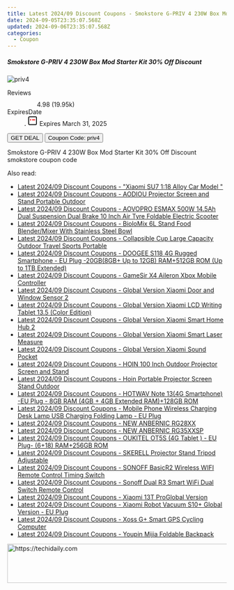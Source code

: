 ```yaml
---
title: Latest 2024/09 Discount Coupons - Smokstore G-PRIV 4 230W Box Mod Starter Kit 30%% Off Discount
date: 2024-09-05T23:35:07.568Z
updated: 2024-09-06T23:35:07.568Z
categories:
  - Coupon
---
```



<div class="max-w-4xl mx-auto grid grid-cols-1 lg:max-w-5xl lg:gap-x-20 lg:grid-cols-2">
  <div class="relative p-3 col-start-1 row-start-1 flex flex-col-reverse rounded-lg bg-gradient-to-t from-black/75 via-black/0 sm:bg-none sm:row-start-2 sm:p-0 lg:row-start-1">
    <h5 class="mt-1 text-lg font-semibold text-white sm:text-slate-900 md:text-2xl dark:sm:text-white">Smokstore G-PRIV 4 230W Box Mod Starter Kit 30% Off Discount</h5>
  </div>
  
  <div class="col-start-1 col-end-3 row-start-1 grid gap-4 sm:mb-6 sm:grid-cols-4 lg:col-start-2 lg:row-span-6 lg:row-end-6 lg:mb-0 lg:gap-6">
      <img src="https://static.shareasale.com/image/84147/deal/Smok-G-PRIV-4-230W-Box-Mod-Starter-Kit.jpg" onClick="javascript:window.open(decodeURIComponent('https%3A%2F%2Fwww.shareasale.com%2Fu.cfm%3Fd%3D1227050%26m%3D84147%26u%3D4338022'), '_blank');void(0);" alt="priv4" class="h-60 w-full rounded-lg object-cover sm:col-span-2 sm:h-52 lg:col-span-full" loading="lazy" />
    
  </div>
  <dl class="row-start-2 mt-4 flex items-center text-xs font-medium sm:row-start-3 sm:mt-1 md:mt-2.5 lg:row-start-2">
    <dt class="sr-only">Reviews</dt>
    <dd class="flex items-center text-indigo-600 dark:text-indigo-400">
      <svg width="24" height="24" fill="none" aria-hidden="true" class="mr-1 stroke-current dark:stroke-indigo-500">
        <path d="m12 5 2 5h5l-4 4 2.103 5L12 16l-5.103 3L9 14l-4-4h5l2-5Z" stroke-width="2" stroke-linecap="round" stroke-linejoin="round" />
      </svg>
      <span>4.98 <span class="font-normal text-slate-400">(19.95k)</span></span>
    </dd>
    <dt class="sr-only">ExpiresDate</dt>
    <dd class="flex items-center">
      <svg width="2" height="2" aria-hidden="true" fill="currentColor" class="mx-3 text-slate-300">
        <circle cx="1" cy="1" r="1" />
      </svg>
      <svg width="24" height="24" viewBox="0 0 24 24" fill="none" stroke="currentColor" stroke-width="2">
        <rect x="3" y="3" width="18" height="18" rx="2" fill="#fff" />
        <path d="M6 10L18 10" stroke="red" stroke-width="2" fill="none" />
        <path d="M10 6L10 18" stroke="#fff" stroke-width="2" fill="none" />
      </svg>
      Expires March 31, 2025    </dd>
  </dl>
  <div class="col-start-1 row-start-3 mt-4 self-center sm:col-start-2 sm:row-span-2 sm:row-start-2 sm:mt-0 lg:col-start-1 lg:row-start-3 lg:row-end-4 lg:mt-6">
    <button type="button" onClick="javascript:window.open(decodeURIComponent('https%3A%2F%2Fwww.shareasale.com%2Fu.cfm%3Fd%3D1227050%26m%3D84147%26u%3D4338022'), '_blank');void(0);" class="rounded-lg bg-red-600 px-3 py-2 text-sm font-medium leading-6 text-white">GET DEAL</button>
    <button type="button" onClick="javascript:window.open(decodeURIComponent('https%3A%2F%2Fwww.shareasale.com%2Fu.cfm%3Fd%3D1227050%26m%3D84147%26u%3D4338022'), '_blank');void(0);" class="border-dashed border-2 border-indigo-600 bg-green-100 text-sm leading-6 font-medium py-2 px-3 rounded-lg">Coupon Code: priv4</button>
  </div>
  <p class="col-start-1 mt-4 text-sm leading-6 sm:col-span-2 lg:col-span-1 lg:row-start-4 lg:mt-6 dark:text-slate-400">
    Smokstore G-PRIV 4 230W Box Mod Starter Kit 30% Off Discount 
smokstore coupon code  </p>
</div>
<span class="atpl-alsoreadstyle">Also read:</span>
<div><ul>
<li><a href="https://coupons.techidaily.com/coupon-1117909-share-97331-sale/"><u>Latest 2024/09 Discount Coupons - "Xiaomi SU7 1:18 Alloy Car Model "</u></a></li>
<li><a href="https://coupons.techidaily.com/coupon-1117906-share-97331-sale/"><u>Latest 2024/09 Discount Coupons - AODIOU Projector Screen and Stand Portable Outdoor</u></a></li>
<li><a href="https://coupons.techidaily.com/coupon-1117897-share-97331-sale/"><u>Latest 2024/09 Discount Coupons - AOVOPRO ESMAX 500W 14.5Ah Dual Suspension Dual Brake 10 Inch Air Tyre Foldable Electric Scooter</u></a></li>
<li><a href="https://coupons.techidaily.com/coupon-1117900-share-97331-sale/"><u>Latest 2024/09 Discount Coupons - BioloMix 6L Stand Food Blender/Mixer With Stainless Steel Bowl</u></a></li>
<li><a href="https://coupons.techidaily.com/coupon-1117893-share-97331-sale/"><u>Latest 2024/09 Discount Coupons - Collapsible Cup Large Capacity Outdoor Travel Sports Portable</u></a></li>
<li><a href="https://coupons.techidaily.com/coupon-1117896-share-97331-sale/"><u>Latest 2024/09 Discount Coupons - DOOGEE S118 4G Rugged Smartphone - EU Plug -20GB(8GB+ Up to 12GB) RAM+512GB ROM (Up to 1TB Extended)</u></a></li>
<li><a href="https://coupons.techidaily.com/coupon-1117899-share-97331-sale/"><u>Latest 2024/09 Discount Coupons - GameSir X4 Aileron Xbox Mobile Controller</u></a></li>
<li><a href="https://coupons.techidaily.com/coupon-1117912-share-97331-sale/"><u>Latest 2024/09 Discount Coupons - Global Version Xiaomi Door and Window Sensor 2</u></a></li>
<li><a href="https://coupons.techidaily.com/coupon-1117910-share-97331-sale/"><u>Latest 2024/09 Discount Coupons - Global Version Xiaomi LCD Writing Tablet 13.5 (Color Edition)</u></a></li>
<li><a href="https://coupons.techidaily.com/coupon-1117913-share-97331-sale/"><u>Latest 2024/09 Discount Coupons - Global Version Xiaomi Smart Home Hub 2</u></a></li>
<li><a href="https://coupons.techidaily.com/coupon-1117911-share-97331-sale/"><u>Latest 2024/09 Discount Coupons - Global Version Xiaomi Smart Laser Measure</u></a></li>
<li><a href="https://coupons.techidaily.com/coupon-1117914-share-97331-sale/"><u>Latest 2024/09 Discount Coupons - Global Version Xiaomi Sound Pocket</u></a></li>
<li><a href="https://coupons.techidaily.com/coupon-1117905-share-97331-sale/"><u>Latest 2024/09 Discount Coupons - HOIN 100 Inch Outdoor Projector Screen and Stand</u></a></li>
<li><a href="https://coupons.techidaily.com/coupon-1117907-share-97331-sale/"><u>Latest 2024/09 Discount Coupons - Hoin Portable Projector Screen Stand Outdoor</u></a></li>
<li><a href="https://coupons.techidaily.com/coupon-1117895-share-97331-sale/"><u>Latest 2024/09 Discount Coupons - HOTWAV Note 13(4G Smartphone) -EU Plug - 8GB RAM (4GB + 4GB Extended RAM)+128GB ROM</u></a></li>
<li><a href="https://coupons.techidaily.com/coupon-1117892-share-97331-sale/"><u>Latest 2024/09 Discount Coupons - Mobile Phone Wireless Charging Desk Lamp USB Charging Folding Lamp - EU Plug</u></a></li>
<li><a href="https://coupons.techidaily.com/coupon-1117903-share-97331-sale/"><u>Latest 2024/09 Discount Coupons - NEW ANBERNIC RG28XX</u></a></li>
<li><a href="https://coupons.techidaily.com/coupon-1117915-share-97331-sale/"><u>Latest 2024/09 Discount Coupons - NEW ANBERNIC RG35XXSP</u></a></li>
<li><a href="https://coupons.techidaily.com/coupon-1117894-share-97331-sale/"><u>Latest 2024/09 Discount Coupons - OUKITEL OT5S (4G Tablet ) - EU Plug- (6+18) RAM+256GB ROM</u></a></li>
<li><a href="https://coupons.techidaily.com/coupon-1117904-share-97331-sale/"><u>Latest 2024/09 Discount Coupons - SKERELL Projector Stand Tripod Adjustable</u></a></li>
<li><a href="https://coupons.techidaily.com/coupon-1117978-share-97331-sale/"><u>Latest 2024/09 Discount Coupons - SONOFF BasicR2 Wireless WIFI Remote Control Timing Switch</u></a></li>
<li><a href="https://coupons.techidaily.com/coupon-1117979-share-97331-sale/"><u>Latest 2024/09 Discount Coupons - Sonoff Dual R3 Smart WiFi Dual Switch Remote Control</u></a></li>
<li><a href="https://coupons.techidaily.com/coupon-1117908-share-97331-sale/"><u>Latest 2024/09 Discount Coupons - Xiaomi 13T ProGlobal Version</u></a></li>
<li><a href="https://coupons.techidaily.com/coupon-1117902-share-97331-sale/"><u>Latest 2024/09 Discount Coupons - Xiaomi Robot Vacuum S10+ Global Version - EU Plug</u></a></li>
<li><a href="https://coupons.techidaily.com/coupon-1117898-share-97331-sale/"><u>Latest 2024/09 Discount Coupons - Xoss G+ Smart GPS Cycling Computer</u></a></li>
<li><a href="https://coupons.techidaily.com/coupon-1117901-share-97331-sale/"><u>Latest 2024/09 Discount Coupons - Youpin Mijia Foldable Backpack</u></a></li>
</ul></div>

<ins class="adsbygoogle"
      style="display:block"
      data-ad-client="ca-pub-7571918770474297"
      data-ad-slot="8358498916"
      data-ad-format="auto"
      data-full-width-responsive="true"></ins>
<!-- affiliate ads begin -->
<a href="https://ephamedtechinc.pxf.io/c/5597632/2137212/26400" target="_top" id="2137212">
  <img src="//a.impactradius-go.com/display-ad/26400-2137212" border="0" alt="https://techidaily.com" width="728" height="90"/>
</a>
<img height="0" width="0" src="https://ephamedtechinc.pxf.io/i/5597632/2137212/26400" style="position:absolute;visibility:hidden;" border="0" />
<!-- affiliate ads end -->